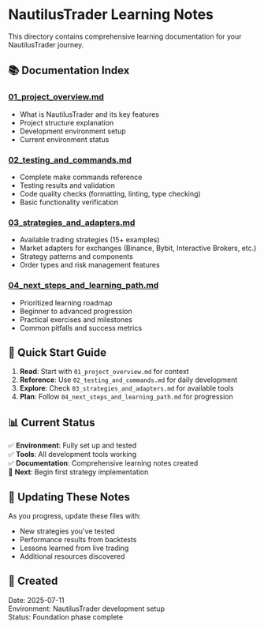 # NautilusTrader Learning Notes

This directory contains comprehensive learning documentation for your NautilusTrader journey.

## 📚 Documentation Index

### [01_project_overview.md](01_project_overview.md)
- What is NautilusTrader and its key features
- Project structure explanation
- Development environment setup
- Current environment status

### [02_testing_and_commands.md](02_testing_and_commands.md)
- Complete make commands reference
- Testing results and validation
- Code quality checks (formatting, linting, type checking)
- Basic functionality verification

### [03_strategies_and_adapters.md](03_strategies_and_adapters.md)
- Available trading strategies (15+ examples)
- Market adapters for exchanges (Binance, Bybit, Interactive Brokers, etc.)
- Strategy patterns and components
- Order types and risk management features

### [04_next_steps_and_learning_path.md](04_next_steps_and_learning_path.md)
- Prioritized learning roadmap
- Beginner to advanced progression
- Practical exercises and milestones
- Common pitfalls and success metrics

## 🎯 Quick Start Guide

1. **Read**: Start with `01_project_overview.md` for context
2. **Reference**: Use `02_testing_and_commands.md` for daily development
3. **Explore**: Check `03_strategies_and_adapters.md` for available tools
4. **Plan**: Follow `04_next_steps_and_learning_path.md` for progression

## 📊 Current Status

✅ **Environment**: Fully set up and tested  
✅ **Tools**: All development tools working  
✅ **Documentation**: Comprehensive learning notes created  
🚧 **Next**: Begin first strategy implementation  

## 🔄 Updating These Notes

As you progress, update these files with:
- New strategies you've tested
- Performance results from backtests
- Lessons learned from live trading
- Additional resources discovered

## 📅 Created

Date: 2025-07-11  
Environment: NautilusTrader development setup  
Status: Foundation phase complete